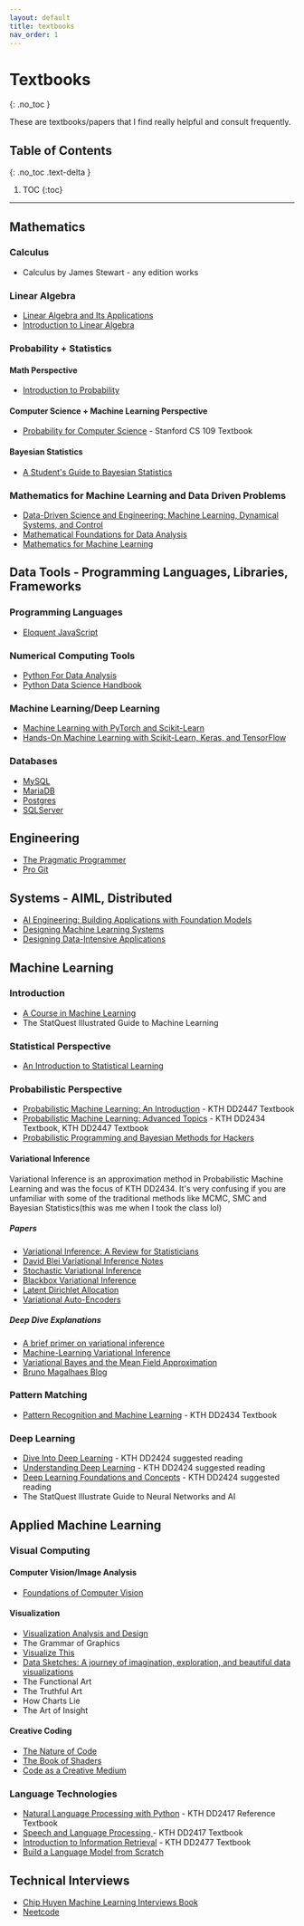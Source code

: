 ```yaml
---
layout: default 
title: textbooks
nav_order: 1
---
```


# Textbooks
{: .no_toc }

These are textbooks/papers that I find really helpful and consult frequently. 

## Table of Contents
{: .no_toc .text-delta }

1. TOC
{:toc}

---
## Mathematics 
### Calculus 
* Calculus by James Stewart - any edition works 

### Linear Algebra 
* [Linear Algebra and Its Applications](https://broman.dev/download/Linear%20Algebra%20and%20its%20Applications%205th%20Edition.pdf)
* [Introduction to Linear Algebra](https://math.mit.edu/~gs/linearalgebra/ila6/indexila6.html)

### Probability + Statistics 
#### Math Perspective 
* [Introduction to Probability](https://drive.google.com/file/d/1VmkAAGOYCTORq1wxSQqy255qLJjTNvBI/edit)
#### Computer Science + Machine Learning Perspective 
* [Probability for Computer Science](https://probabilityforcs.firebaseapp.com/book) - Stanford CS 109 Textbook 
#### Bayesian Statistics 
* [A Student's Guide to Bayesian Statistics](https://sites.math.rutgers.edu/~zeilberg/EM20/Lambert.pdf)

### Mathematics for Machine Learning and Data Driven Problems 
* [Data-Driven Science and Engineering: Machine Learning, Dynamical Systems, and Control](https://databookuw.com/databook.pdf)
* [Mathematical Foundations for Data Analysis](https://mathfordata.github.io/)
* [Mathematics for Machine Learning](https://mml-book.github.io/)

## Data Tools - Programming Languages, Libraries, Frameworks
### Programming Languages 
* [Eloquent JavaScript](https://eloquentjavascript.net/index.html)
### Numerical Computing Tools 
* [Python For Data Analysis](https://wesmckinney.com/book/)
* [Python Data Science Handbook](https://jakevdp.github.io/PythonDataScienceHandbook/)
### Machine Learning/Deep Learning
* [Machine Learning with PyTorch and Scikit-Learn](https://www.oreilly.com/library/view/machine-learning-with/9781801819312/)
* [Hands-On Machine Learning with Scikit-Learn, Keras, and TensorFlow](https://www.oreilly.com/library/view/hands-on-machine-learning/9781098125967/)
### Databases 
* [MySQL](https://www.mysqltutorial.org/)
* [MariaDB](https://www.mariadbtutorial.com/)
* [Postgres](https://www.postgresqltutorial.com/)
* [SQLServer](https://www.sqlservertutorial.net/)

## Engineering 
* [The Pragmatic Programmer](https://pragprog.com/titles/tpp20/the-pragmatic-programmer-20th-anniversary-edition/)
* [Pro Git](https://git-scm.com/book/en/v2)

## Systems - AIML, Distributed 
* [AI Engineering: Building Applications with Foundation Models](https://www.oreilly.com/library/view/ai-engineering/9781098166298/)
* [Designing Machine Learning Systems](https://www.oreilly.com/library/view/designing-machine-learning/9781098107956/)
* [Designing Data-Intensive Applications](https://www.oreilly.com/library/view/designing-data-intensive-applications/9781491903063/)

## Machine Learning 
### Introduction 
* [A Course in Machine Learning](http://ciml.info/)
* The StatQuest Illustrated Guide to Machine Learning

### Statistical Perspective 
* [An Introduction to Statistical Learning](https://www.statlearning.com/)

### Probabilistic Perspective 
* [Probabilistic Machine Learning: An Introduction](https://probml.github.io/pml-book/book1.html) - KTH DD2447 Textbook
* [Probabilistic Machine Learning: Advanced Topics](https://probml.github.io/pml-book/book2.html) - KTH DD2434 Textbook, KTH DD2447 Textbook
* [Probabilistic Programming and Bayesian Methods for Hackers](https://dataorigami.net/Probabilistic-Programming-and-Bayesian-Methods-for-Hackers/)

#### Variational Inference 
Variational Inference is an approximation method in Probabilistic Machine Learning and was the focus of KTH DD2434. It's very confusing if you are unfamiliar with some of the traditional methods like MCMC, SMC and Bayesian Statistics(this was me when I took the class lol) 
##### Papers 
* [Variational Inference: A Review for Statisticians](https://arxiv.org/abs/1601.00670)
* [David Blei Variational Inference Notes](https://www.cs.princeton.edu/courses/archive/fall11/cos597C/lectures/variational-inference-i.pdf)
* [Stochastic Variational Inference](https://arxiv.org/abs/1206.7051)
* [Blackbox Variational Inference](https://arxiv.org/abs/1401.0118)
* [Latent Dirichlet Allocation](https://ai.stanford.edu/~ang/papers/jair03-lda.pdf)
* [Variational Auto-Encoders](https://arxiv.org/abs/1906.02691)
##### Deep Dive Explanations 
* [A brief primer on variational inference](https://fabiandablander.com/r/Variational-Inference.html)
* [Machine-Learning Variational Inference](https://jonathan-hui.medium.com/machine-learning-variational-inference-273d8e6480bb)
* [Variational Bayes and the Mean Field Approximation](https://bjlkeng.io/posts/variational-bayes-and-the-mean-field-approximation/)
* [Bruno Magalhaes Blog](https://brunomaga.github.io/)

### Pattern Matching 
* [Pattern Recognition and Machine Learning](https://www.microsoft.com/en-us/research/uploads/prod/2006/01/Bishop-Pattern-Recognition-and-Machine-Learning-2006.pdf) - KTH DD2434 Textbook

### Deep Learning 
* [Dive Into Deep Learning](https://d2l.ai/) - KTH DD2424 suggested reading
* [Understanding Deep Learning](https://udlbook.github.io/udlbook/) - KTH DD2424 suggested reading
* [Deep Learning Foundations and Concepts](https://www.bishopbook.com/) - KTH DD2424 suggested reading
* The StatQuest Illustrate Guide to Neural Networks and AI

## Applied Machine Learning
### Visual Computing
#### Computer Vision/Image Analysis
* [Foundations of Computer Vision](https://visionbook.mit.edu/)
#### Visualization 
* [Visualization Analysis and Design](https://www.cs.ubc.ca/~tmm/vadbook/)
* The Grammar of Graphics 
* [Visualize This](https://flowingdata.com/books/)
* [Data Sketches: A journey of imagination, exploration, and beautiful data visualizations](https://www.routledge.com/Data-Sketches-A-journey-of-imagination-exploration-and-beautiful-data-visualizations/Bremer-Wu/p/book/9780367000080)
* The Functional Art 
* The Truthful Art 
* How Charts Lie 
* The Art of Insight
#### Creative Coding
* [The Nature of Code](https://nature-of-code-2nd-edition.netlify.app/)
* [The Book of Shaders](https://thebookofshaders.com/)
* [Code as a Creative Medium](https://mitpress.mit.edu/9780262542043/code-as-creative-medium/)

### Language Technologies 
* [Natural Language Processing with Python](https://www.nltk.org/book/) - KTH DD2417 Reference Textbook
* [Speech and Language Processing ](https://web.stanford.edu/~jurafsky/slp3/) - KTH DD2417 Textbook 
* [Introduction to Information Retrieval](https://nlp.stanford.edu/IR-book/information-retrieval-book.html) - KTH DD2477 Textbook
* [Build a Language Model from Scratch](https://www.manning.com/books/build-a-large-language-model-from-scratch)

## Technical Interviews 
* [Chip Huyen Machine Learning Interviews Book](https://huyenchip.com/ml-interviews-book/)
* [Neetcode](https://neetcode.io/)
















